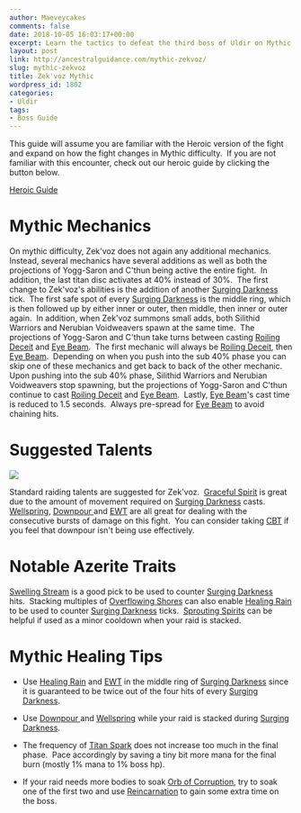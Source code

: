 ```yaml
---
author: Maeveycakes
comments: false
date: 2018-10-05 16:03:17+00:00
excerpt: Learn the tactics to defeat the third boss of Uldir on Mythic!
layout: post
link: http://ancestralguidance.com/mythic-zekvoz/
slug: mythic-zekvoz
title: Zek'voz Mythic
wordpress_id: 1802
categories:
- Uldir
tags:
- Boss Guide
---
```


This guide will assume you are familiar with the Heroic version of the fight and expand on how the fight changes in Mythic difficulty.  If you are not familiar with this encounter, check out our heroic guide by clicking the button below.

[
Heroic Guide
](https://ancestralguidance.com/zekvoz/)


# Mythic Mechanics


On mythic difficulty, Zek'voz does not again any additional mechanics.  Instead, several mechanics have several additions as well as both the projections of Yogg-Saron and C'thun being active the entire fight.  In addition, the last titan disc activates at 40% instead of 30%.  The first change to Zek'voz's abilities is the addition of another [Surging Darkness](https://www.wowhead.com/spell=265451/surging-darkness) tick.  The first safe spot of every [Surging Darkness](https://www.wowhead.com/spell=265451/surging-darkness) is the middle ring, which is then followed up by either inner or outer, then middle, then inner or outer again.  In addition, when Zek'voz summons small adds, both Silithid Warriors and Nerubian Voidweavers spawn at the same time.  The projections of Yogg-Saron and C'thun take turns between casting [Roiling Deceit](https://www.wowhead.com/spell=265360/roiling-deceit) and [Eye Beam](https://www.wowhead.com/spell=264382/eye-beam).  The first mechanic will always be [Roiling Deceit](https://www.wowhead.com/spell=265360/roiling-deceit), then [Eye Beam](https://www.wowhead.com/spell=264382/eye-beam).  Depending on when you push into the sub 40% phase you can skip one of these mechanics and get back to back of the other mechanic.  Upon pushing into the sub 40% phase, Silithid Warriors and Nerubian Voidweavers stop spawning, but the projections of Yogg-Saron and C'thun continue to cast [Roiling Deceit](https://www.wowhead.com/spell=265360/roiling-deceit) and [Eye Beam](https://www.wowhead.com/spell=264382/eye-beam).  Lastly, [Eye Beam](https://www.wowhead.com/spell=264382/eye-beam)'s cast time is reduced to 1.5 seconds.  Always pre-spread for [Eye Beam](https://www.wowhead.com/spell=264382/eye-beam) to avoid chaining hits.


# Suggested Talents


![](http://ancestralguidance.com/wp-content/uploads/2018/09/MZek.png)

Standard raiding talents are suggested for Zek'voz.  [Graceful Spirit](https://www.wowhead.com/spell=192088/graceful-spirit) is great due to the amount of movement required on [Surging Darkness](https://www.wowhead.com/spell=265451/surging-darkness) casts.  [Wellspring](https://www.wowhead.com/spell=197995/wellspring), [Downpour ](https://www.wowhead.com/spell=207778/downpour)and [EWT](https://www.wowhead.com/spell=198838/earthen-wall-totem) are all great for dealing with the consecutive bursts of damage on this fight.  You can consider taking [CBT](https://www.wowhead.com/spell=157153/cloudburst-totem) if you feel that downpour isn't being use effectively.


# Notable Azerite Traits


[Swelling Stream](https://www.wowhead.com/spell=275488/swelling-stream) is a good pick to be used to counter [Surging Darkness](https://www.wowhead.com/spell=265451/surging-darkness) hits.  Stacking multiples of [Overflowing Shores](https://www.wowhead.com/spell=278095/overflowing-shores) can also enable [Healing Rain](https://www.wowhead.com/spell=73920/healing-rain) to be used to counter [Surging Darkness](https://www.wowhead.com/spell=265451/surging-darkness) ticks.  [Sprouting Spirits](https://www.wowhead.com/spell=279504/spouting-spirits) can be helpful if used as a minor cooldown when your raid is stacked.


# Mythic Healing Tips





 	
  * Use [Healing Rain](https://www.wowhead.com/spell=73920/healing-rain) and [EWT](https://www.wowhead.com/spell=198838/earthen-wall-totem) in the middle ring of [Surging Darkness](https://www.wowhead.com/spell=265451/surging-darkness) since it is guaranteed to be twice out of the four hits of every [Surging Darkness](https://www.wowhead.com/spell=265451/surging-darkness).

 	
  * Use [Downpour ](https://www.wowhead.com/spell=207778/downpour)and [Wellspring](https://www.wowhead.com/spell=197995/wellspring) while your raid is stacked during [Surging Darkness](https://www.wowhead.com/spell=265451/surging-darkness).

 	
  * The frequency of [Titan Spark](https://www.wowhead.com/spell=264954/titan-spark) does not increase too much in the final phase.  Pace accordingly by saving a tiny bit more mana for the final burn (mostly 1% mana to 1% boss hp).

 	
  * If your raid needs more bodies to soak [Orb of Corruption](https://www.wowhead.com/spell=267334/orb-of-corruption), try to soak one of the first two and use [Reincarnation](https://www.wowhead.com/spell=20608/reincarnation) to gain some extra time on the boss.


